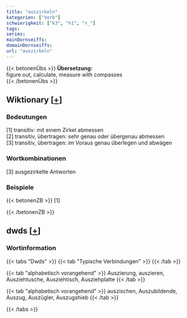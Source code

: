 ```yaml
---
title: "auszirkeln"
kategorien: ["Verb"]
schwierigkeit: ["k3", "h1", "r_"]
tags:
series:
mainDornseiffs:
domainDornseiffs:
url: "auszirkeln"
---
```


{{< betonenÜbs >}}
**Übersetzung:**  
figure out, calculate, measure  with compasses  
{{< /betonenÜbs >}}

## Wiktionary [[+](https://de.wiktionary.org/wiki/auszirkeln)]

### Bedeutungen
[1] transitiv: mit einem Zirkel abmessen  
[2] transitiv, übertragen: sehr genau oder übergenau abmessen  
[3] transitiv, übertragen: im Voraus genau überlegen und abwägen  

### Wortkombinationen
[3] ausgezirkelte Antworten  

### Beispiele
{{< betonenZB >}}
[1]  

{{< /betonenZB >}}


## dwds [[+](https://www.dwds.de/wb/auszirkeln)]

### Wortinformation
{{< tabs "Dwds" >}}
{{< tab "Typische Verbindungen" >}}
{{< /tab >}}

{{< tab "alphabetisch vorangehend" >}}
Auszierung, auszieren, Ausziehtusche, Ausziehtisch, Ausziehplatte
{{< /tab >}}

{{< tab "alphabetisch vorangehend" >}}
auszischen, Auszubildende, Auszug, Auszügler, Auszugshieb
{{< /tab >}}

{{< /tabs >}}

